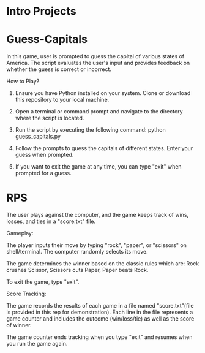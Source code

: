 # Intro Projects

# Guess-Capitals
In this game, user is prompted to guess the capital of various states of America. The script evaluates the user's input and provides feedback on whether the guess is correct or incorrect.

How to Play?

1)  Ensure you have Python installed on your system. Clone or download this repository to your local machine.

2) Open a terminal or command prompt and navigate to the directory where the script is located.

3) Run the script by executing the following command:
python guess_capitals.py

4) Follow the prompts to guess the capitals of different states. Enter your guess when prompted.

5) If you want to exit the game at any time, you can type "exit" when prompted for a guess.


# RPS
The user plays against the computer, and the game keeps track of wins, losses, and ties in a "score.txt" file.

Gameplay:

The player inputs their move by typing "rock", "paper", or "scissors" on shell/terminal.
The computer randomly selects its move.

The game determines the winner based on the classic rules which are:
Rock crushes Scissor, Scissors cuts Paper, Paper beats Rock.

To exit the game, type "exit".

Score Tracking:

The game records the results of each game in a file named "score.txt"(file is provided in this rep for demonstration). Each line in the file represents a game counter and includes the outcome (win/loss/tie) as well as the score of winner.

The game counter ends tracking when you type "exit" and resumes when you run the game again.
